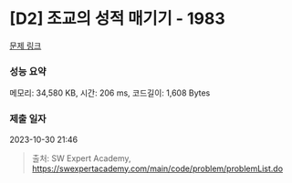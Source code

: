 # [D2] 조교의 성적 매기기 - 1983 

[문제 링크](https://swexpertacademy.com/main/code/problem/problemDetail.do?contestProbId=AV5PwGK6AcIDFAUq) 

### 성능 요약

메모리: 34,580 KB, 시간: 206 ms, 코드길이: 1,608 Bytes

### 제출 일자

2023-10-30 21:46



> 출처: SW Expert Academy, https://swexpertacademy.com/main/code/problem/problemList.do